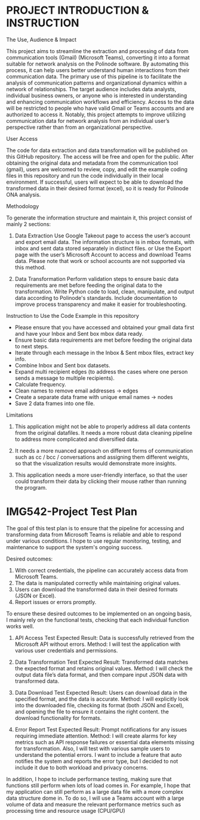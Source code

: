 # PROJECT INTRODUCTION & INSTRUCTION

The Use, Audience & Impact

This project aims to streamline the extraction and processing of data from communication tools (Gmail) (Microsoft Teams), converting it into a format suitable for network analysis on the Polinode software. By automating this process, it can help users better understand human interactions from their communication data. The primary use of this pipeline is to facilitate the analysis of communication patterns and organizational dynamics within a network of relationships. The target audience includes data analysts, individual business owners, or anyone who is interested in understanding and enhancing communication workflows and efficiency. Access to the data will be restricted to people who have valid Gmail or Teams accounts and are authorized to access it. Notably, this project attempts to improve utilizing communication data for network analysis from an individual user’s perspective rather than from an organizational perspective.

User Access

The code for data extraction and data transformation will be published on this GitHub repository. The access will be free and open for the public. After obtaining the original data and metadata from the communication tool (gmail), users are welcomed to review, copy, and edit the example coding files in this repository and run the code individually in their local environment. If successful, users will expect to be able to download the transformed data in their desired format (excel), so it is ready for Polinode ONA analysis.

Methodology

To generate the information structure and maintain it, this project consist of mainly 2 sections: 

1) Data Extraction
Use Google Takeout page to access the user’s account and export email data. The information structure is in mbox formats, with inbox and sent data stored separately in distinct files.
or
Use the Export page with the user’s Microsoft Account to access and download Teams data. Please note that work or school accounts are not supported via this method.

2) Data Transformation
Perform validation steps to ensure basic data requirements are met before feeding the original data to the transformation.
Write Python code to load, clean, manipulate, and output data according to Polinode's standards.
Include documentation to improve process transparency and make it easier for troubleshooting.

Instruction to Use the Code Example in this repository

- Please ensure that you have accessed and obtained your gmail data first and have your Inbox and Sent box mbox data ready.
- Ensure basic data requirements are met before feeding the original data to next steps.
- Iterate through each message in the Inbox & Sent mbox files, extract key info.
- Combine Inbox and Sent box datasets.
- Expand multi recipient edges (to address the cases where one person sends a message to multiple recipients).
- Calculate frequency.
- Clean names to remove email addresses → edges
- Create a separate data frame with unique email names → nodes
- Save 2 data frames into one file.

Limitations

1. This application might not be able to properly address all data contents from the original datafiles. It needs a more robust data cleaning pipeline to address more complicated and diversified data.

2. It needs a more nuanced approach on different forms of communication such as cc / bcc / conversations and assigning them different weights, so that the visualization results would demonstrate more insights.

3. This application needs a more user-friendly interface, so that the user could transform their data by clicking their mouse rather than running the program.


# IMG542-Project Test Plan

The goal of this test plan is to ensure that the pipeline for accessing and transforming data from Microsoft Teams is reliable and able to respond under various conditions. I hope to use regular monitoring, testing, and maintenance to support the system's ongoing success.

Desired outcomes:
1. With correct credentials, the pipeline can accurately access data from Microsoft Teams.
2. The data is manipulated correctly while maintaining original values.
3. Users can download the transformed data in their desired formats (JSON or Excel).
4. Report issues or errors promptly.

To ensure these desired outcomes to be implemented on an ongoing basis, I mainly rely on the functional tests, checking that each individual function works well.

1. API Access Test
Expected Result: Data is successfully retrieved from the Microsoft API without errors.
Method: I will test the application with various user credentials and permissions.

2. Data Transformation Test
Expected Result: Transformed data matches the expected format and retains original values.
Method: I will check the output data file’s data format, and then compare input JSON data with transformed data.

3. Data Download Test
Expected Result: Users can download data in the specified format, and the data is accurate.
Method: I will explicitly look into the downloaded file, checking its format (both JSON and Excel), and opening the file to ensure it contains the right content.
the download functionality for formats.

4. Error Report Test
Expected Result: Prompt notifications for any issues requiring immediate attention.
Method: I will create alarms for key metrics such as API response failures or essential data elements missing for transformation. Also, I will test with various sample users to understand the potential errors. I want to include a feature that auto notifies the system and reports the error type, but I decided to not include it due to both workload and privacy concerns.

In addition, I hope to include performance testing, making sure that functions still perform when lots of load comes in. For example, I hope that my application can still perform as a large data file with a more complex data structure dome in. To do so, I will use a Teams account with a large volume of data and measure the relevant performance metrics such as processing time and resource usage (CPU/GPU)
